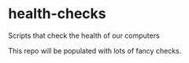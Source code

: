 # health-checks
Scripts that check the health of our computers

This repo will be populated with lots of fancy checks.
